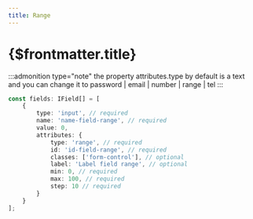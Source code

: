 ```yaml
---
title: Range
---
```


# {$frontmatter.title}

:::admonition type="note"
the property attributes.type by default is a text and you can change it to password | email | number | range | tel
:::

```typescript {7,11-13} copy title="Example"
const fields: IField[] = [
	{
		type: 'input', // required
		name: 'name-field-range', // required
		value: 0,
		attributes: {
			type: 'range', // required
			id: 'id-field-range', // required
			classes: ['form-control'], // optional
			label: 'Label field range', // optional
			min: 0, // required
			max: 100, // required
			step: 10 // required
		}
	}
];
```

<script>
 import Field from '$lib/components/fields/Number.svelte'
</script>

<Field />
